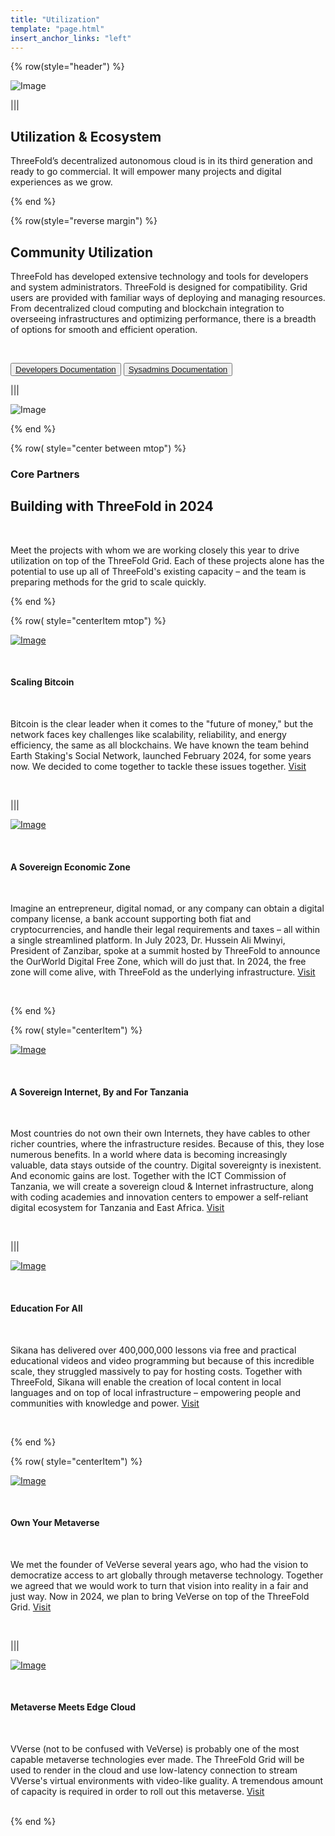 ```yaml
---
title: "Utilization"
template: "page.html"
insert_anchor_links: "left"
---
```



<!-- section 1  -->

<div class="container mx-auto">

{% row(style="header") %}

![Image](header_ecosystem.png)

|||

## **Utilization & <span class="blue">Ecosystem**</span>

ThreeFold’s decentralized autonomous cloud is in its third generation and ready to go commercial. It will empower many projects and digital experiences as we grow.

{% end %}




<!-- section 2  -->

{% row(style="reverse margin") %}

## **Community Utilization**

ThreeFold has developed extensive technology and tools for developers and system administrators. ThreeFold is designed for compatibility. Grid users are provided with familiar ways of deploying and managing resources. From decentralized cloud computing and blockchain integration to overseeing infrastructures and optimizing performance, there is a breadth of options for smooth and efficient operation.

<br>

<button>[Developers Documentation](https://www.manual.grid.tf/documentation/developers/developers.html)</button>
<button>[Sysadmins Documentation](https://www.manual.grid.tf/documentation/system_administrators/system_administrators.html)</button>

|||

![Image](utilization_community.png#mx-auto)

{% end %}




<!-- section 3  -->

{% row( style="center between mtop") %}

### Core Partners
## **Building with ThreeFold in 2024**

<br>

Meet the projects with whom we are working closely this year to drive utilization on top of the ThreeFold Grid. Each of these projects alone has the potential to use up all of ThreeFold's existing capacity – and the team is preparing methods for the grid to scale quickly.

{% end %}


{% row( style="centerItem mtop") %}

<div class="my-2 lg:my-6">

<div class="shadow-md rounded-md border-solid border-2 border-gray-100 p-2 lg:p-4 my-0 lg:my-4">

[![Image](social_logo.png#icon#mx-auto)](https://www.social.network/en)

</div>

<br>

#### Scaling Bitcoin
<!-- ### <span class="blue">**Social Network**</span> -->

<br>

Bitcoin is the clear leader when it comes to the "future of money," but the network faces key challenges like scalability, reliability, and energy efficiency, the same as all blockchains. We have known the team behind Earth Staking's Social Network, launched February 2024, for some years now. We decided to come together to tackle these issues together. [Visit](https://www.social.network/en)

</div>

<br>

|||

<div class="my-2 lg:my-6">

<div class="shadow-md rounded-md border-solid border-2 border-gray-100 p-2 lg:p-4 my-0 lg:my-4">

[![Image](ourworld_logo.png#icon#mx-auto)](https://freezone.ourworld.tf/)

</div>

<br>

#### A Sovereign Economic Zone
<!-- ### <span class="blue">**OurWorld Free Zone**</span> -->

<br>

Imagine an entrepreneur, digital nomad, or any company can obtain a digital company license, a bank account supporting both fiat and cryptocurrencies, and handle their legal requirements and taxes – all within a single streamlined platform. In July 2023, Dr. Hussein Ali Mwinyi, President of Zanzibar, spoke at a summit hosted by ThreeFold to announce the OurWorld Digital Free Zone, which will do just that. In 2024, the free zone will come alive, with ThreeFold as the underlying infrastructure. [Visit](https://freezone.ourworld.tf/)

</div>

<br>

{% end %}


{% row( style="centerItem") %}

<div class="my-2 lg:my-6">

<div class="shadow-md rounded-md border-solid border-2 border-gray-100 p-2 lg:p-4 my-0 lg:my-4">

[![Image](ict_logo.png#icon#mx-auto)](https://www.ictc.go.tz/)

</div>

<br>

#### A Sovereign Internet, By and For Tanzania
<!-- ### <span class="blue">**ICT Commission (TZ)**</span> -->

<br>

Most countries do not own their own Internets, they have cables to other richer countries, where the infrastructure resides. Because of this, they lose numerous benefits. In a world where data is becoming increasingly valuable, data stays outside of the country. Digital sovereignty is inexistent. And economic gains are lost. Together with the ICT Commission of Tanzania, we will create a sovereign cloud & Internet infrastructure, along with coding academies and innovation centers to empower a self-reliant digital ecosystem for Tanzania and East Africa. [Visit](https://www.ictc.go.tz/)

</div>

<br>

|||

<div class="my-2 lg:my-6">

<div class="shadow-md rounded-md border-solid border-2 border-gray-100 p-2 lg:p-4 my-0 lg:my-4">

[![Image](sikana_logo.png#icon#mx-auto)](https://www.sikana.tv/en)

</div>

<br>

#### Education For All
<!-- ### <span class="blue">**Sikana**</span> -->

<br>

Sikana has delivered over 400,000,000 lessons via free and practical educational videos and video programming but because of this incredible scale, they struggled massively to pay for hosting costs. Together with ThreeFold, Sikana will enable the creation of local content in local languages and on top of local infrastructure – empowering people and communities with knowledge and power. [Visit](https://www.sikana.tv/en)

</div>

<br>

{% end %}

{% row( style="centerItem") %}

<div class="my-2 lg:my-6">

<div class="shadow-md rounded-md border-solid border-2 border-gray-100 p-2 lg:p-4 my-0 lg:my-4">

[![Image](veverse_logo.png#icon#mx-auto)](https://veverse.com/)

</div>
<br>

#### Own Your Metaverse
<!-- ### <span class="blue">**VeVerse**</span> -->

<br>

We met the founder of VeVerse several years ago, who had the vision to democratize access to art globally through metaverse technology. Together we agreed that we would work to turn that vision into reality in a fair and just way. Now in 2024, we plan to bring VeVerse on top of the ThreeFold Grid. [Visit](https://veverse.com/) 

</div>

<br>

|||

<div class="my-2 lg:my-6">

<div class="shadow-md rounded-md border-solid border-2 border-gray-100 p-2 lg:p-4 my-0 lg:my-4">

[![Image](vverse_logo.png#icon#mx-auto)](https://www.vverse.co/)

</div>
<br>

#### Metaverse Meets Edge Cloud
<!-- ### <span class="blue">**VVerse**</span> -->

<br>

VVerse (not to be confused with VeVerse) is probably one of the most capable metaverse technologies ever made. The ThreeFold Grid will be used to render in the cloud and use low-latency connection to stream VVerse's virtual environments with video-like guality. A tremendous amount of capacity is required in order to roll out this metaverse. [Visit](https://www.vverse.co/) 

</div>

<br>
{% end %}


</div>